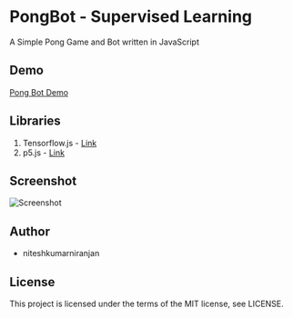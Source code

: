# PongBot - Supervised Learning

A Simple Pong Game and Bot written in JavaScript

## Demo

[Pong Bot Demo](https://niteshkumarniranjan/pongbot-supervisedlearning)

## Libraries
1. Tensorflow.js  -  [Link](https://js.tensorflow.org)
2. p5.js  -  [Link](https://p5js.org/)

## Screenshot

![Screenshot](https://github.com/niteshkumarniranjan/pongbot-supervised/raw/master/screenshot/screenshot.png)

## Author

* niteshkumarniranjan

## License

This project is licensed under the terms of the MIT license, see LICENSE.
